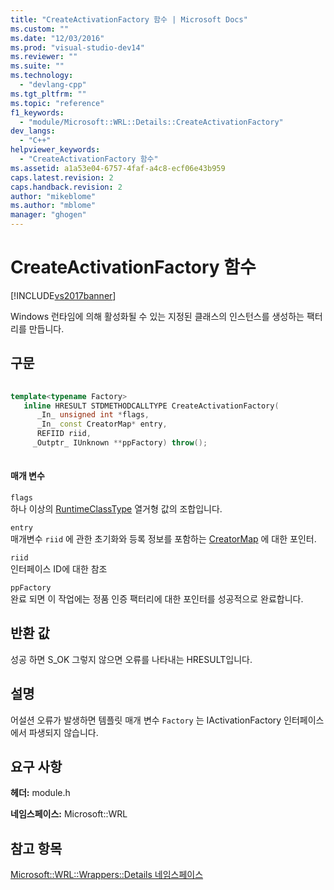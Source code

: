 ```yaml
---
title: "CreateActivationFactory 함수 | Microsoft Docs"
ms.custom: ""
ms.date: "12/03/2016"
ms.prod: "visual-studio-dev14"
ms.reviewer: ""
ms.suite: ""
ms.technology: 
  - "devlang-cpp"
ms.tgt_pltfrm: ""
ms.topic: "reference"
f1_keywords: 
  - "module/Microsoft::WRL::Details::CreateActivationFactory"
dev_langs: 
  - "C++"
helpviewer_keywords: 
  - "CreateActivationFactory 함수"
ms.assetid: a1a53e04-6757-4faf-a4c8-ecf06e43b959
caps.latest.revision: 2
caps.handback.revision: 2
author: "mikeblome"
ms.author: "mblome"
manager: "ghogen"
---
```

# CreateActivationFactory 함수
[!INCLUDE[vs2017banner](../assembler/inline/includes/vs2017banner.md)]

Windows 런타임에 의해 활성화될 수 있는 지정된 클래스의 인스턴스를 생성하는 팩터리를 만듭니다.  
  
## 구문  
  
```cpp  
  
template<typename Factory>  
   inline HRESULT STDMETHODCALLTYPE CreateActivationFactory(  
      _In_ unsigned int *flags,    
      _In_ const CreatorMap* entry,   
      REFIID riid,   
     _Outptr_ IUnknown **ppFactory) throw();  
  
```  
  
#### 매개 변수  
 `flags`  
 하나 이상의 [RuntimeClassType](../windows/runtimeclasstype-enumeration.md) 열거형 값의 조합입니다.  
  
 `entry`  
 매개변수 `riid` 에 관한 초기화와 등록 정보를 포함하는 [CreatorMap](../windows/creatormap-structure.md) 에 대한 포인터.  
  
 `riid`  
 인터페이스 ID에 대한 참조  
  
 `ppFactory`  
 완료 되면 이 작업에는 정품 인증 팩터리에 대한 포인터를 성공적으로 완료합니다.  
  
## 반환 값  
 성공 하면 S\_OK 그렇지 않으면 오류를 나타내는 HRESULT입니다.  
  
## 설명  
 어설션 오류가 발생하면 템플릿 매개 변수 `Factory` 는 IActivationFactory 인터페이스에서 파생되지 않습니다.  
  
## 요구 사항  
 **헤더:** module.h  
  
 **네임스페이스:** Microsoft::WRL  
  
## 참고 항목  
 [Microsoft::WRL::Wrappers::Details 네임스페이스](../windows/microsoft-wrl-wrappers-details-namespace.md)